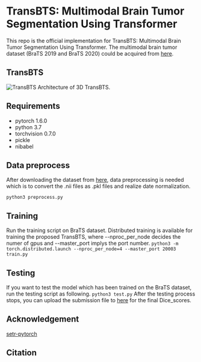 # TransBTS: Multimodal Brain Tumor Segmentation Using Transformer
This repo is the official implementation for TransBTS: Multimodal Brain Tumor Segmentation Using Transformer. The multimodal brain tumor dataset (BraTS 2019 and BraTS 2020) could be acquired from [here](https://ipp.cbica.upenn.edu/).

## TransBTS
![TransBTS](https://github.com/Wenxuan-1119/TransBTS/blob/main/figure/TransBTS.PNG "TransBTS")
Architecture of 3D TransBTS.

## Requirements
- pytorch 1.6.0
- python 3.7
- torchvision 0.7.0
- pickle
- nibabel

## Data preprocess
After downloading the dataset from [here](https://ipp.cbica.upenn.edu/), data preprocessing is needed which is to convert the .nii files as .pkl files and realize date normalization.

`python3 preprocess.py`

## Training
Run the training script on BraTS dataset. Distributed training is available for training the proposed TransBTS, where --nproc_per_node decides the numer of gpus and --master_port implys the port number.
`python3 -m torch.distributed.launch --nproc_per_node=4 --master_port 20003 train.py`

## Testing 
If  you want to test the model which has been trained on the BraTS dataset, run the testing script as following.
`python3 test.py`
After the testing process stops, you can upload the submission file to [here](https://ipp.cbica.upenn.edu/) for the final Dice_scores.

## Acknowledgement
[setr-pytorch](https://github.com/gupta-abhay/setr-pytorch)

## Citation
